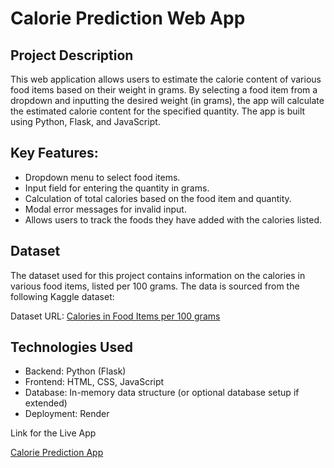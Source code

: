 <h1>Calorie Prediction Web App</h1>
<h2>Project Description</h2>
<p>This web application allows users to estimate the calorie content of various food items based on their weight in grams. By selecting a food item from a dropdown and inputting the desired weight (in grams), the app will calculate the estimated calorie content for the specified quantity. The app is built using Python, Flask, and JavaScript.</p>

<h2>Key Features:</h2>
<ul>
  <li>Dropdown menu to select food items.</li>
  <li>Input field for entering the quantity in grams.</li>
  <li>Calculation of total calories based on the food item and quantity.</li>
  <li>Modal error messages for invalid input.</li>
  <li>Allows users to track the foods they have added with the calories listed.</li>
</ul>


<h2>Dataset</h2>
<p>The dataset used for this project contains information on the calories in various food items, listed per 100 grams. The data is sourced from the following Kaggle dataset:</p>
<p>Dataset URL: <a href="https://www.kaggle.com/datasets/kkhandekar/calories-in-food-items-per-100-grams?resource=download">Calories in Food Items per 100 grams</a></p>

<h2>Technologies Used</h2>
<ul>
  <li>Backend: Python (Flask)</li>
  <li>Frontend: HTML, CSS, JavaScript</li>
  <li>Database: In-memory data structure (or optional database setup if extended)</li>
  <li>Deployment: Render</li>
</ul>

<p>Link for the Live App</p>
<a href="https://calorie-prediction-ca0g.onrender.com">Calorie Prediction App</a>







